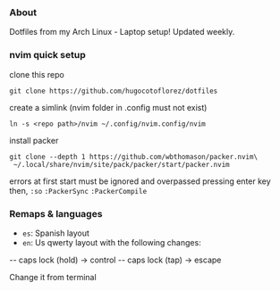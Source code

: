 ### About

Dotfiles from my Arch Linux - Laptop setup! Updated weekly.

### nvim quick setup

clone this repo
```shell
git clone https://github.com/hugocotoflorez/dotfiles
```

create a simlink (nvim folder in .config must not exist)
```shell
ln -s <repo path>/nvim ~/.config/nvim.config/nvim
```

install packer
```shell
git clone --depth 1 https://github.com/wbthomason/packer.nvim\
 ~/.local/share/nvim/site/pack/packer/start/packer.nvim
```

errors at first start must be ignored and overpassed pressing enter key
then,
`:so`
`:PackerSync`
`:PackerCompile`


### Remaps & languages

 - `es`: Spanish layout
 - `en`: Us qwerty layout with the following changes:

 -- caps lock (hold) -> control
 -- caps lock (tap) -> escape

 Change it from terminal


